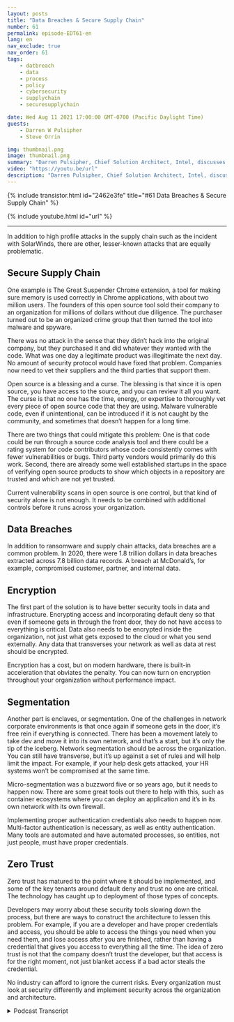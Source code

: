 ```yaml
---
layout: posts
title: "Data Breaches & Secure Supply Chain"
number: 61
permalink: episode-EDT61-en
lang: en
nav_exclude: true
nav_order: 61
tags:
    - datbreach
    - data
    - process
    - policy
    - cybersecurity
    - supplychain
    - securesupplychain

date: Wed Aug 11 2021 17:00:00 GMT-0700 (Pacific Daylight Time)
guests:
    - Darren W Pulsipher
    - Steve Orrin

img: thumbnail.png
image: thumbnail.png
summary: "Darren Pulsipher, Chief Solution Architect, Intel, discusses data breaches & secure supply chain with frequent guest Steve Orrin, CTO of Intel, Federal."
video: "https://youtu.be/url"
description: "Darren Pulsipher, Chief Solution Architect, Intel, discusses data breaches & secure supply chain with frequent guest Steve Orrin, CTO of Intel, Federal."
---
```


<div>
{% include transistor.html id="2462e3fe" title="#61 Data Breaches & Secure Supply Chain" %}

{% include youtube.html id="url" %}
</div>

---

In addition to high profile attacks in the supply chain such as the incident with SolarWinds, there are other, lesser-known attacks that are equally problematic.

## Secure Supply Chain

One example is The Great Suspender Chrome extension, a tool for making sure memory is used correctly in Chrome applications, with about two million users. The founders of this open source tool sold their company to an organization for millions of dollars without due diligence. The purchaser turned out to be an organized crime group that then turned the tool into malware and spyware.

There was no attack in the sense that they didn’t hack into the original company, but they purchased it and did whatever they wanted with the code. What was one day a legitimate product was illegitimate the next day. No amount of security protocol would have fixed that problem. Companies now need to vet their suppliers and the third parties that support them.

Open source is a blessing and a curse. The blessing is that since it is open source, you have access to the source, and you can review it all you want. The curse is that no one has the time, energy, or expertise to thoroughly vet every piece of open source code that they are using. Malware vulnerable code, even if unintentional, can be introduced if it is not caught by the community, and sometimes that doesn’t happen for a long time.

There are two things that could mitigate this problem: One is that code could be run through a source code analysis tool and there could be a rating system for code contributors whose code consistently comes with fewer vulnerabilities or bugs. Third party vendors would primarily do this work. Second, there are already some well established startups in the space of verifying open source products to show which objects in a repository are trusted and which are not yet trusted.

Current vulnerability scans in open source is one control, but that kind of security alone is not enough. It needs to be combined with additional controls before it runs across your organization.

## Data Breaches

In addition to ransomware and supply chain attacks, data breaches are a common problem. In 2020, there were 1.8 trillion dollars in data breaches extracted across 7.8 billion data records. A breach at McDonald’s, for example, compromised customer, partner, and internal data.

## Encryption

The first part of the solution is to have better security tools in data and infrastructure. Encrypting access and incorporating default deny so that even if someone gets in through the front door, they do not have access to everything is critical. Data also needs to be encrypted inside the organization, not just what gets exposed to the cloud or what you send externally. Any data that transverses your network as well as data at rest should be encrypted.

Encryption has a cost, but on modern hardware, there is built-in acceleration that obviates the penalty. You can now turn on encryption throughout your organization without performance impact.

## Segmentation

Another part is enclaves, or segmentation.  One of the challenges in network corporate environments is that once again if someone gets in the door, it’s free rein if everything is connected. There has been a movement lately to take dev and move it into its own network, and that’s a start, but it’s only the tip of the iceberg. Network segmentation should be across the organization. You can still have transverse, but it’s up against a set of rules and will help limit the impact. For example, if your help desk gets attacked, your HR systems won’t be compromised at the same time.

Micro-segmentation was a buzzword five or so years ago, but it needs to happen now. There are some great tools out there to help with this, such as container ecosystems where you can deploy an application and it’s in its own network with its own firewall.

Implementing proper authentication credentials also needs to happen now. Multi-factor authentication is necessary, as well as entity authentication. Many tools are automated and have automated processes, so entities, not just people, must have proper credentials.

## Zero Trust

Zero trust has matured to the point where it should be implemented, and some of the key tenants around default deny and trust no one are critical. The technology has caught up to deployment of those types of concepts.

Developers may worry about these security tools slowing down the process, but there are ways to construct the architecture to lessen this problem. For example, if you are a developer and have proper credentials and access, you should be able to access the things you need when you need them, and lose access after you are finished, rather than having a credential that gives you access to everything all the time. The idea of zero trust is not that the company doesn’t trust the developer, but that access is for the right moment, not just blanket access if a bad actor steals the credential.

No industry can afford to ignore the current risks. Every organization must look at security differently and implement security across the organization and architecture. 



<details>
<summary> Podcast Transcript </summary>

<p></p>

</details>
